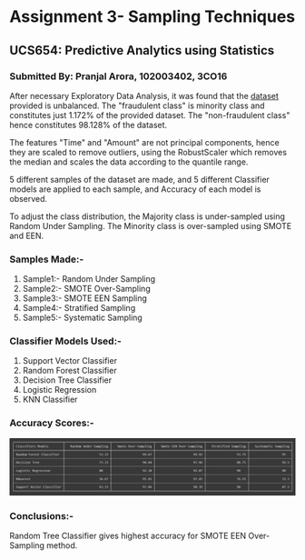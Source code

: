 # Assignment 3- Sampling Techniques
## UCS654: Predictive Analytics using Statistics

### Submitted By: Pranjal Arora, 102003402, 3CO16

After necessary Exploratory Data Analysis, it was found that the [dataset](https://github.com/AnjulaMehto/Sampling_Assignment/blob/main/Creditcard_data.csv) provided is unbalanced. The "fraudulent class" is minority class and constitutes just 1.172% of the provided dataset. The "non-fraudulent class" hence constitutes 98.128% of the dataset.

The features "Time" and "Amount" are not principal components, hence they are scaled to remove outliers, using the RobustScaler which removes the median and scales the data according to the quantile range.

5 different samples of the dataset are made, and 5 different Classifier models are applied to each sample, and Accuracy of each model is observed. 

To adjust the class distribution, the Majority class is under-sampled using Random Under Sampling. The Minority class is over-sampled using SMOTE and EEN. 

### Samples Made:-
1. Sample1:- Random Under Sampling
2. Sample2:- SMOTE Over-Sampling
3. Sample3:- SMOTE EEN Sampling
4. Sample4:- Stratified Sampling
5. Sample5:- Systematic Sampling

### Classifier Models Used:-
1. Support Vector Classifier
2. Random Forest Classifier
3. Decision Tree Classifier
4. Logistic Regression
5. KNN Classifier

### Accuracy Scores:-
![Accuracy Score](https://github.com/pranjal-arora/sampling-techniques/blob/master/Scores_Screenshot.png?raw=true)

### Conclusions:-
Random Tree Classifier gives highest accuracy for SMOTE EEN Over-Sampling method.

